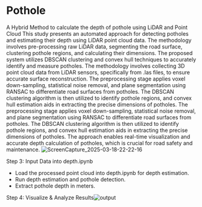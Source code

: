 # Pothole
A Hybrid Method to calculate the depth of pothole using LiDAR and Point Cloud
This study presents an automated approach for
detecting potholes and estimating their depth using LiDAR point
cloud data. The methodology involves pre-processing raw LiDAR
data, segmenting the road surface, clustering pothole regions, and
calculating their dimensions. The proposed system utilizes
DBSCAN clustering and convex hull techniques to accurately
identify and measure potholes. The methodology involves
collecting 3D point cloud data from LiDAR sensors, specifically
from .las files, to ensure accurate surface reconstruction. The preprocessing stage applies voxel down-sampling, statistical noise
removal, and plane segmentation using RANSAC to differentiate
road surfaces from potholes. The DBSCAN clustering algorithm is
then utilized to identify pothole regions, and convex hull estimation
aids in extracting the precise dimensions of potholes. The preprocessing stage applies voxel down-sampling, statistical noise
removal, and plane segmentation using RANSAC to differentiate
road surfaces from potholes. The DBSCAN clustering algorithm is
then utilized to identify pothole regions, and convex hull estimation
aids in extracting the precise dimensions of potholes. The approach
enables real-time visualization and accurate depth calculation of
potholes, which is crucial for road safety and maintenance. ![ScreenCapture_2025-03-18-22-22-16](https://github.com/user-attachments/assets/a70be821-b383-40cf-89fb-f586794e5ab3)

Step 3: Input Data into depth.ipynb 
- Load the processed point cloud into depth.ipynb for depth estimation.  
- Run depth estimation and pothole detection.  
- Extract pothole depth in meters.  

Step 4: Visualize & Analyze Results![output](https://github.com/user-attachments/assets/9d62beea-c58d-4fb8-ace4-1408a08baae8)
